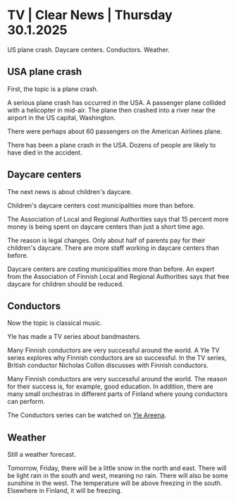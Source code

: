 # TV \| Clear News \| Thursday 30.1.2025

US plane crash. Daycare centers. Conductors. Weather.

## USA plane crash

First, the topic is a plane crash.

A serious plane crash has occurred in the USA. A passenger plane collided with a helicopter in mid-air. The plane then crashed into a river near the airport in the US capital, Washington.

There were perhaps about 60 passengers on the American Airlines plane.

There has been a plane crash in the USA. Dozens of people are likely to have died in the accident.

## Daycare centers

The next news is about children's daycare.

Children's daycare centers cost municipalities more than before.

The Association of Local and Regional Authorities says that 15 percent more money is being spent on daycare centers than just a short time ago.

The reason is legal changes. Only about half of parents pay for their children's daycare. There are more staff working in daycare centers than before.

Daycare centers are costing municipalities more than before. An expert from the Association of Finnish Local and Regional Authorities says that free daycare for children should be reduced.

## Conductors

Now the topic is classical music.

Yle has made a TV series about bandmasters.

Many Finnish conductors are very successful around the world. A Yle TV series explores why Finnish conductors are so successful. In the TV series, British conductor Nicholas Collon discusses with Finnish conductors.

Many Finnish conductors are very successful around the world. The reason for their success is, for example, good education. In addition, there are many small orchestras in different parts of Finland where young conductors can perform.

The Conductors series can be watched on [Yle Areena](https://areena.yle.fi/1-71023552).

## Weather

Still a weather forecast.

Tomorrow, Friday, there will be a little snow in the north and east. There will be light rain in the south and west, meaning no rain. There will also be some sunshine in the west. The temperature will be above freezing in the south. Elsewhere in Finland, it will be freezing.

